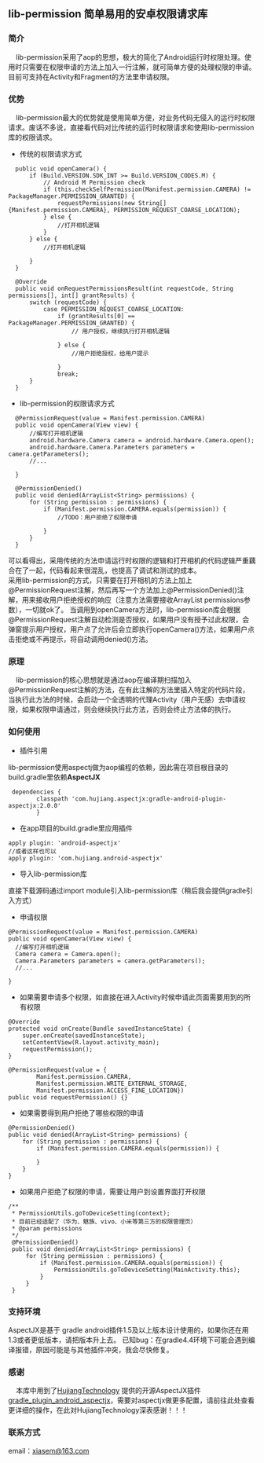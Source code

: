 ## lib-permission 简单易用的安卓权限请求库

### 简介

&nbsp;&nbsp;&nbsp;&nbsp;lib-permission采用了aop的思想，极大的简化了Android运行时权限处理。使用时只需要在权限申请的方法上加入一行注解，就可简单方便的处理权限的申请。目前可支持在Activity和Fragment的方法里申请权限。

### 优势

&nbsp;&nbsp;&nbsp;&nbsp;lib-permission最大的优势就是使用简单方便，对业务代码无侵入的运行时权限请求。废话不多说，直接看代码对比传统的运行时权限请求和使用lib-permission库的权限请求。

  * 传统的权限请求方式

  ```
    public void openCamera() {
        if (Build.VERSION.SDK_INT >= Build.VERSION_CODES.M) {
            // Android M Permission check
            if (this.checkSelfPermission(Manifest.permission.CAMERA) != PackageManager.PERMISSION_GRANTED) {
                requestPermissions(new String[]{Manifest.permission.CAMERA}, PERMISSION_REQUEST_COARSE_LOCATION);
            } else {
                //打开相机逻辑
            }
        } else {
            //打开相机逻辑

        }
    }

    @Override
    public void onRequestPermissionsResult(int requestCode, String permissions[], int[] grantResults) {
        switch (requestCode) {
            case PERMISSION_REQUEST_COARSE_LOCATION:
                if (grantResults[0] == PackageManager.PERMISSION_GRANTED) {
                    // 用户授权，继续执行打开相机逻辑

                } else {
                    //用户拒绝授权，给用户提示

                }
                break;
        }
    }
  ```

  * lib-permission的权限请求方式

  ```
    @PermissionRequest(value = Manifest.permission.CAMERA)
    public void openCamera(View view) {
        //编写打开相机逻辑
        android.hardware.Camera camera = android.hardware.Camera.open();
        android.hardware.Camera.Parameters parameters = camera.getParameters();
        //...

    }

    @PermissionDenied()
    public void denied(ArrayList<String> permissions) {
        for (String permission : permissions) {
            if (Manifest.permission.CAMERA.equals(permission)) {
                //TODO：用户拒绝了权限申请

            }
        }
    }
  ```
可以看得出，采用传统的方法申请运行时权限的逻辑和打开相机的代码逻辑严重藕合在了一起，代码看起来很混乱，也提高了调试和测试的成本。<br/>
采用lib-permission的方式，只需要在打开相机的方法上加上@PermissionRequest注解，然后再写一个方法加上@PermissionDenied()注解，用来接收用户拒绝授权的响应（注意方法需要接收ArrayList<String> permissions参数），一切就ok了。
当调用到openCamera方法时，lib-permission库会根据@PermissionRequest注解自动检测是否授权，如果用户没有授予过此权限，会弹窗提示用户授权，用户点了允许后会立即执行openCamera()方法，如果用户点击拒绝或不再提示，将自动调用denied()方法。

### 原理

&nbsp;&nbsp;&nbsp;&nbsp;lib-permission的核心思想就是通过aop在编译期扫描加入@PermissionRequest注解的方法，在有此注解的方法里插入特定的代码片段，当执行此方法的时候，会启动一个全透明的代理Activity（用户无感）去申请权限，如果权限申请通过，则会继续执行此方法，否则会终止方法体的执行。

### 如何使用

* 插件引用

lib-permission使用aspectj做为aop编程的依赖，因此需在项目根目录的build.gradle里依赖**AspectJX**

```
 dependencies {
        classpath 'com.hujiang.aspectjx:gradle-android-plugin-aspectjx:2.0.0'
        }
```

* 在app项目的build.gradle里应用插件

```
apply plugin: 'android-aspectjx'
//或者这样也可以
apply plugin: 'com.hujiang.android-aspectjx'
```

* 导入lib-permission库

直接下载源码通过import module引入lib-permission库（稍后我会提供gradle引入方式）


* 申请权限

```
@PermissionRequest(value = Manifest.permission.CAMERA)
public void openCamera(View view) {
  //编写打开相机逻辑
  Camera camera = Camera.open();
  Camera.Parameters parameters = camera.getParameters();
  //...

}
```

* 如果需要申请多个权限，如直接在进入Activity时候申请此页面需要用到的所有权限

```
@Override
protected void onCreate(Bundle savedInstanceState) {
    super.onCreate(savedInstanceState);
    setContentView(R.layout.activity_main);
    requestPermission();
}

@PermissionRequest(value = {
        Manifest.permission.CAMERA,
        Manifest.permission.WRITE_EXTERNAL_STORAGE,
        Manifest.permission.ACCESS_FINE_LOCATION})
public void requestPermission() {}
```

* 如果需要得到用户拒绝了哪些权限的申请

```
@PermissionDenied()
public void denied(ArrayList<String> permissions) {
    for (String permission : permissions) {
        if (Manifest.permission.CAMERA.equals(permission)) {

        }
    }
}
```

* 如果用户拒绝了权限的申请，需要让用户到设置界面打开权限

```
/**
 * PermissionUtils.goToDeviceSetting(context);
 * 目前已经适配了（华为、魅族、vivo、小米等第三方的权限管理页）
 * @param permissions
 */
 @PermissionDenied()
 public void denied(ArrayList<String> permissions) {
     for (String permission : permissions) {
         if (Manifest.permission.CAMERA.equals(permission)) {
             PermissionUtils.goToDeviceSetting(MainActivity.this);
         }
     }
 }
```

### 支持环境

AspectJX是基于 gradle android插件1.5及以上版本设计使用的，如果你还在用1.3或者更低版本，请把版本升上去。
已知bug：在gradle4.4环境下可能会遇到编译报错，原因可能是与其他插件冲突，我会尽快修复。


### 感谢

&nbsp;&nbsp;&nbsp;&nbsp;本库中用到了[HujiangTechnology](https://github.com/HujiangTechnology) 提供的开源AspectJX插件[gradle_plugin_android_aspectjx](https://github.com/HujiangTechnology/gradle_plugin_android_aspectjx)，需要对aspectjx做更多配置，请前往此处查看更详细的操作，在此对HujiangTechnology深表感谢！！！

### 联系方式
email：xiasem@163.com
